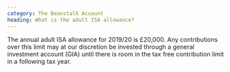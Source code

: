 ```yaml
---
category: The Beanstalk Account
heading: What is the adult ISA allowance?
---
```


The annual adult ISA allowance for 2019/20 is £20,000.  Any contributions over this limit may at our discretion be invested through a general investment account (GIA) until there is room in the tax free contribution limit in a following tax year.